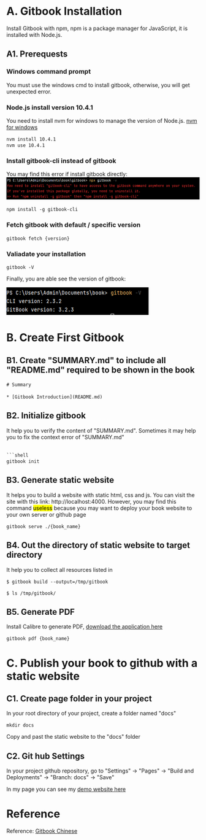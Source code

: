 # A. Gitbook Installation

Install Gitbook with npm, npm is a package manager for JavaScript, it is installed with Node.js.

## A1. Prerequests

### Windows command prompt

You must use the windows cmd to install gitbook, otherwise, you will get unexpected error.

### Node.js install version 10.4.1

You need to install nvm for windows to manage the version of
Node.js. [nvm for windows](https://github.com/coreybutler/nvm-windows/releases)

```shell
nvm install 10.4.1
nvm use 10.4.1
```

### Install gitbook-cli instead of gitbook

You may find this error if install gitbook directly:
![img.png](img.png)

```shell
npm install -g gitbook-cli
```

### Fetch gitbook with default / specific version

```shell
gitbook fetch {version}
```

### Valiadate your installation

```shell
gitbook -V
```

Finally, you are able see the version of gitbook:

![img_1.png](img_1.png)

# B. Create First Gitbook

## B1. Create "SUMMARY.md" to include all "README.md" required to be shown in the book

```readme
# Summary

* [Gitbook Introduction](README.md)
```

## B2. Initialize gitbook

It help you to verify the content of "SUMMARY.md". Sometimes it may help you to fix the context error of "SUMMARY.md"

```shell

```shell
gitbook init
```

## B3. Generate static website

It helps you to build a website with static html, css and js. You can visit the site with this
link: http://localhost:4000. However, you may find this command <mark>useless</mark> because you may want to deploy your
book website to your own server or github page

```shell
gitbook serve ./{book_name}
```

## B4. Out the directory of static website to target directory

It help you to collect all resources listed in 

```shell
$ gitbook build --output=/tmp/gitbook
```

```shell
$ ls /tmp/gitbook/
```

## B5. Generate PDF

Install Calibre to generate PDF, [download the application here](https://calibre-ebook.com/download_windows64)

```shell
gitbook pdf {book_name}
```

# C. Publish your book to github with a static website

## C1. Create page folder in your project

In your root directory of your project, create a folder named "docs"

```shell
mkdir docs
```

Copy and past the static website to the "docs" folder

## C2. Git hub Settings

In your project github repository, go to "Settings" -> "Pages" -> "Build and Deployments" -> "Branch: docs" -> "Save"

In my page you can see my [demo website here](https://hmlaiac.github.io/book/)

# Reference

Reference: [Gitbook Chinese](https://tonydeng.github.io/gitbook-zh/gitbook-howtouse/howtouse/gitbookinstall.html)
